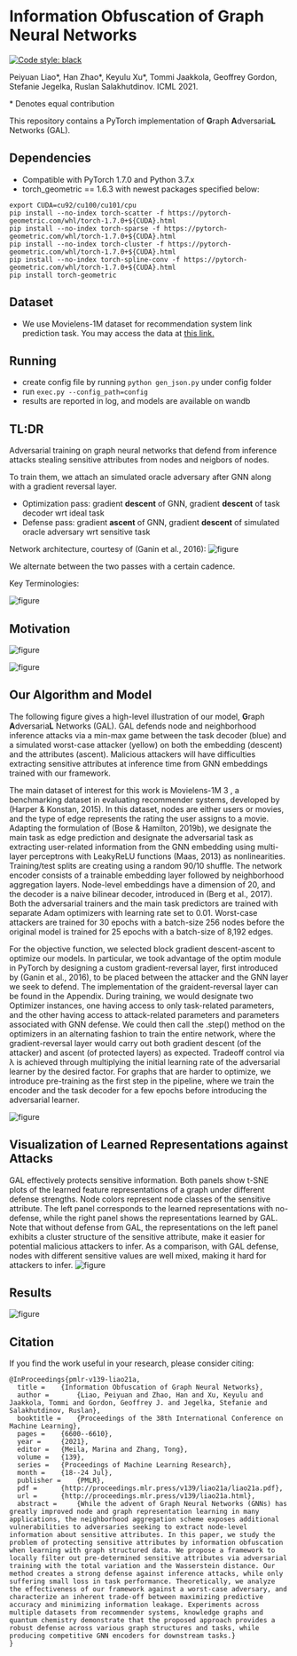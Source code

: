 # Information Obfuscation of Graph Neural Networks

[![Code style: black](https://img.shields.io/badge/code%20style-black-000000.svg)](https://github.com/psf/black)


Peiyuan Liao*, Han Zhao*, Keyulu Xu*, Tommi Jaakkola, Geoffrey Gordon, Stefanie Jegelka,
Ruslan Salakhutdinov. ICML 2021.

\* Denotes equal contribution

This repository contains a PyTorch implementation of **G**raph **A**dversaria**L** Networks (GAL).

## Dependencies

 - Compatible with PyTorch 1.7.0 and Python 3.7.x
 - torch_geometric == 1.6.3 with newest packages specified below:

```
export CUDA=cu92/cu100/cu101/cpu
pip install --no-index torch-scatter -f https://pytorch-geometric.com/whl/torch-1.7.0+${CUDA}.html
pip install --no-index torch-sparse -f https://pytorch-geometric.com/whl/torch-1.7.0+${CUDA}.html
pip install --no-index torch-cluster -f https://pytorch-geometric.com/whl/torch-1.7.0+${CUDA}.html
pip install --no-index torch-spline-conv -f https://pytorch-geometric.com/whl/torch-1.7.0+${CUDA}.html
pip install torch-geometric
```

## Dataset

- We use Movielens-1M dataset for recommendation system link prediction task. You may access the data at [this link.](https://grouplens.org/datasets/movielens/1m/)

## Running

   - create config file by running `python gen_json.py` under config folder
   - run `exec.py --config_path=config`
   - results are reported in log, and models are available on wandb

## TL:DR

Adversarial training on graph neural networks that defend from inference attacks stealing sensitive attributes from nodes and neigbors of nodes.

To train them, we attach an simulated oracle adversary after GNN along with a gradient reversal layer.

* Optimization pass: gradient **descent** of GNN, gradient **descent** of task decoder wrt ideal task
* Defense pass: gradient **ascent** of GNN, gradient **descent** of simulated oracle adversary wrt sensitive task

Network architecture, courtesy of (Ganin et al., 2016):
![figure](imgs/net.jpg)

We alternate between the two passes with a certain cadence.

Key Terminologies:

![figure](imgs/nomenclature.jpg)

## Motivation

![figure](imgs/motivation-1.jpg)

![figure](imgs/motivation-2.jpg)

## Our Algorithm and Model

The following figure gives a high-level illustration of our model, **G**raph **A**dversaria**L** Networks (GAL). GAL defends node and neighborhood inference attacks via a min-max game between the task decoder (blue) and a simulated worst-case attacker (yellow) on both the embedding (descent) and the attributes (ascent). Malicious attackers will have difficulties extracting sensitive attributes at inference time from GNN embeddings trained with our framework.

The main dataset of interest for this work is Movielens-1M 3
, a benchmarking dataset in evaluating
recommender systems, developed by (Harper & Konstan, 2015). In this dataset, nodes are either users or movies, and the
type of edge represents the rating the user assigns to a movie. Adapting the formulation of (Bose & Hamilton, 2019b), we
designate the main task as edge prediction and designate the adversarial task as extracting user-related information from the
GNN embedding using multi-layer perceptrons with LeakyReLU functions (Maas, 2013) as nonlinearities. Training/test
splits are creating using a random 90/10 shuffle. The network encoder consists of a trainable embedding layer followed
by neighborhood aggregation layers. Node-level embeddings have a dimension of 20, and the decoder is a naive bilinear
decoder, introduced in (Berg et al., 2017). Both the adversarial trainers and the main task predictors are trained with separate
Adam optimizers with learning rate set to 0.01. Worst-case attackers are trained for 30 epochs with a batch-size 256 nodes
before the original model is trained for 25 epochs with a batch-size of 8,192 edges.

For the objective function, we selected block gradient descent-ascent to optimize our models. In particular,
we took advantage of the optim module in PyTorch by designing a custom gradient-reversal layer,
first introduced by (Ganin et al., 2016), to be placed between the attacker and the GNN layer we seek to defend. The
implementation of the graident-reversal layer can be found in the Appendix. During training, we would designate two
Optimizer instances, one having access to only task-related parameters, and the other having access to attack-related
parameters and parameters associated with GNN defense. We could then call the .step() method on the optimizers in an
alternating fashion to train the entire network, where the gradient-reversal layer would carry out both gradient descent (of
the attacker) and ascent (of protected layers) as expected. Tradeoff control via λ is achieved through multiplying the initial
learning rate of the adversarial learner by the desired factor. For graphs that are harder to optimize, we introduce pre-training
as the first step in the pipeline, where we train the encoder and the task decoder for a few epochs before introducing the
adversarial learner.

![figure](imgs/model.png)


## Visualization of Learned Representations against Attacks
GAL effectively protects sensitive information. Both panels show t-SNE plots of the learned feature representations of a graph under different defense strengths. Node colors represent node classes of the sensitive attribute. The left panel corresponds to the learned representations with no-defense, while the right panel shows the representations learned by GAL. Note that without defense from GAL, the representations on the left panel exhibits a cluster structure of the sensitive attribute, make it easier for potential malicious attackers to infer. As a comparison, with GAL defense, nodes with different sensitive values are well mixed, making it hard for attackers to infer. 
![figure](imgs/cora.png)

## Results

![figure](imgs/figure.png)

## Citation

If you find the work useful in your research, please consider citing:

```
@InProceedings{pmlr-v139-liao21a,
  title = 	 {Information Obfuscation of Graph Neural Networks},
  author =       {Liao, Peiyuan and Zhao, Han and Xu, Keyulu and Jaakkola, Tommi and Gordon, Geoffrey J. and Jegelka, Stefanie and Salakhutdinov, Ruslan},
  booktitle = 	 {Proceedings of the 38th International Conference on Machine Learning},
  pages = 	 {6600--6610},
  year = 	 {2021},
  editor = 	 {Meila, Marina and Zhang, Tong},
  volume = 	 {139},
  series = 	 {Proceedings of Machine Learning Research},
  month = 	 {18--24 Jul},
  publisher =    {PMLR},
  pdf = 	 {http://proceedings.mlr.press/v139/liao21a/liao21a.pdf},
  url = 	 {http://proceedings.mlr.press/v139/liao21a.html},
  abstract = 	 {While the advent of Graph Neural Networks (GNNs) has greatly improved node and graph representation learning in many applications, the neighborhood aggregation scheme exposes additional vulnerabilities to adversaries seeking to extract node-level information about sensitive attributes. In this paper, we study the problem of protecting sensitive attributes by information obfuscation when learning with graph structured data. We propose a framework to locally filter out pre-determined sensitive attributes via adversarial training with the total variation and the Wasserstein distance. Our method creates a strong defense against inference attacks, while only suffering small loss in task performance. Theoretically, we analyze the effectiveness of our framework against a worst-case adversary, and characterize an inherent trade-off between maximizing predictive accuracy and minimizing information leakage. Experiments across multiple datasets from recommender systems, knowledge graphs and quantum chemistry demonstrate that the proposed approach provides a robust defense across various graph structures and tasks, while producing competitive GNN encoders for downstream tasks.}
}

```
